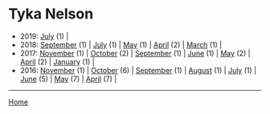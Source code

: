# Tyka Nelson

  * 2019: 
      [July](./tyka-nelson-2019-07.md) (1) | 
  * 2018: 
      [September](./tyka-nelson-2018-09.md) (1) | 
      [July](./tyka-nelson-2018-07.md) (1) | 
      [May](./tyka-nelson-2018-05.md) (1) | 
      [April](./tyka-nelson-2018-04.md) (2) | 
      [March](./tyka-nelson-2018-03.md) (1) | 
  * 2017: 
      [November](./tyka-nelson-2017-11.md) (1) | 
      [October](./tyka-nelson-2017-10.md) (2) | 
      [September](./tyka-nelson-2017-09.md) (1) | 
      [June](./tyka-nelson-2017-06.md) (1) | 
      [May](./tyka-nelson-2017-05.md) (2) | 
      [April](./tyka-nelson-2017-04.md) (2) | 
      [January](./tyka-nelson-2017-01.md) (1) | 
  * 2016: 
      [November](./tyka-nelson-2016-11.md) (1) | 
      [October](./tyka-nelson-2016-10.md) (6) | 
      [September](./tyka-nelson-2016-09.md) (1) | 
      [August](./tyka-nelson-2016-08.md) (1) | 
      [July](./tyka-nelson-2016-07.md) (1) | 
      [June](./tyka-nelson-2016-06.md) (5) | 
      [May](./tyka-nelson-2016-05.md) (7) | 
      [April](./tyka-nelson-2016-04.md) (7) | 

----

[Home](../)
